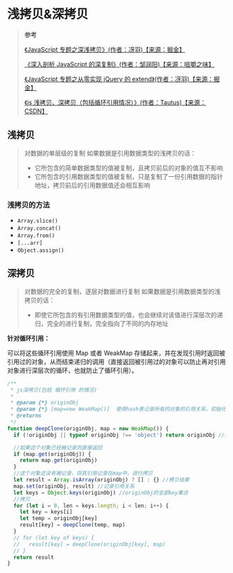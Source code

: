 # 浅拷贝&深拷贝

> **参考**
>
> [《JavaScript 专题之深浅拷贝》(作者：冴羽)【来源：掘金】](https://juejin.cn/post/6844903487101222920)
>
> [《深入剖析 JavaScript 的深复制》(作者：邹润阳)【来源：咀嚼之味】](https://jerryzou.com/posts/dive-into-deep-clone-in-javascript/)
>
> [《JavaScript 专题之从零实现 jQuery 的 extend》(作者：冴羽)【来源：掘金】](https://juejin.cn/post/6844903487386435592)
>
> [《js 浅拷贝、深拷贝（包括循环引用情况）》(作者：Tautus)【来源：CSDN】](https://blog.csdn.net/Snoopyqiuer/article/details/101106303)

## 浅拷贝

> 对数据的单层级的复制
> 如果数据是引用数据类型的浅拷贝的话：
>
> - 它所包含的简单数据类型的值被复制，且拷贝前后的对象的值互不影响
> - 它所包含的引用数据类型的值被复制，只是复制了一份引用数据的指针地址，拷贝前后的引用数据值还会相互影响

### 浅拷贝的方法

- `Array.slice()`
- `Array.concat()`
- `Array.from()`
- `[...arr]`
- `Object.assign()`

## 深拷贝

> 对数据的完全的复制，逐层对数据进行复制
> 如果数据是引用数据类型的浅拷贝的话：
>
> - 即使它所包含的有引用数据类型的值，也会继续对该值进行深层次的递归，完全的进行复制，完全指向了不同的内存地址

**针对循环引用：**

可以将这些循环引用使用 Map 或者 WeakMap 存储起来，并在发现引用时返回被引用过的对象，从而结束递归的调用（直接返回被引用过的对象可以防止再对引用对象进行深层次的循环，也就防止了循环引用）。

```js
/**
 * js深拷贝(包括 循环引用 的情况)
 *
 * @param {*} originObj
 * @param {*} [map=new WeakMap()]  使用hash表记录所有的对象的引用关系，初始化为空
 * @returns
 */
function deepClone(originObj, map = new WeakMap()) {
  if (!originObj || typeof originObj !== 'object') return originObj //空或者非对象则返回本身

  //如果这个对象已经被记录则直接返回
  if (map.get(originObj)) {
    return map.get(originObj)
  }
  //这个对象还没有被记录，将其引用记录在map中，进行拷贝
  let result = Array.isArray(originObj) ? [] : {} //拷贝结果
  map.set(originObj, result) //记录引用关系
  let keys = Object.keys(originObj) //originObj的全部key集合
  //拷贝
  for (let i = 0, len = keys.length; i < len; i++) {
    let key = keys[i]
    let temp = originObj[key]
    result[key] = deepClone(temp, map)
  }
  // for (let key of keys) {
  //   result[key] = deepClone(originObj[key], map)
  // }
  return result
}
```
